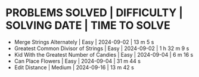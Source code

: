 # PROBLEMS SOLVED | DIFFICULTY | SOLVING DATE | TIME TO SOLVE

* Merge Strings Alternately               |  Easy  | 2024-09-02 | 13 m 5 s
* Greatest Common Divisor of Strings      |  Easy  | 2024-09-02 | 1 h 32 m 9 s
* Kid With the Greatest Number of Candies |  Easy  | 2024-09-04 | 6 m 16 s
* Can Place Flowers                       |  Easy  | 2024-09-04 | 31 m 44 s
* Edit Distance                           | Medium | 2024-09-16 | 13 m 42 s